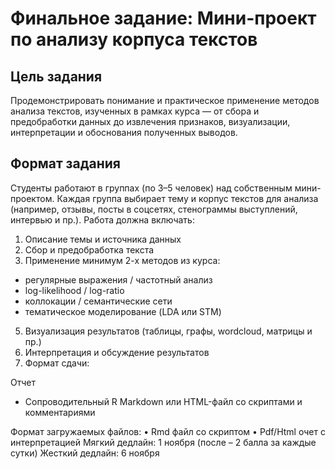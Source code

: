 # Финальное задание: Мини-проект по анализу корпуса текстов

## Цель задания
Продемонстрировать понимание и практическое применение методов анализа текстов, изученных в рамках курса — от сбора и предобработки данных до извлечения признаков, визуализации, интерпретации и обоснования полученных выводов.

## Формат задания
Студенты работают в группах (по 3–5 человек) над собственным мини-проектом. Каждая группа выбирает тему и корпус текстов для анализа (например, отзывы, посты в соцсетях, стенограммы выступлений, интервью и пр.). Работа должна включать:

1.	Описание темы и источника данных
2.	Сбор и предобработка текста
3.	Применение минимум 2-х методов из курса:
- регулярные выражения / частотный анализ
- log-likelihood / log-ratio
- коллокации / семантические сети
- тематическое моделирование (LDA или STM)
5.	Визуализация результатов (таблицы, графы, wordcloud, матрицы и пр.)
6.	Интерпретация и обсуждение результатов
7.	Формат сдачи:

Отчет
- Сопроводительный R Markdown или HTML-файл со скриптами и комментариями

Формат загружаемых файлов:
•	Rmd файл со скриптом
•	Pdf/Html очет с интерпретацией
Мягкий дедлайн: 1 ноября (после – 2 балла за каждые сутки)
Жесткий дедлайн: 6 ноября
